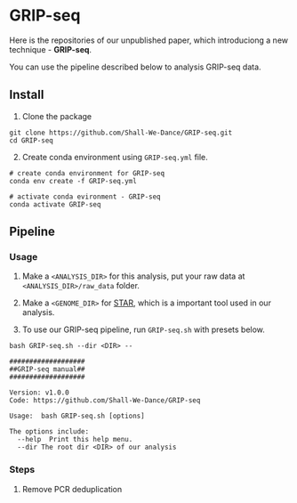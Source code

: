 # GRIP-seq

Here is the repositories of our unpublished paper, which introduciong a new technique - **GRIP-seq**.

You can use the pipeline described below to analysis GRIP-seq data.

## Install

1. Clone the package
```
git clone https://github.com/Shall-We-Dance/GRIP-seq.git
cd GRIP-seq
```

2. Create conda environment using `GRIP-seq.yml` file.
```
# create conda environment for GRIP-seq
conda env create -f GRIP-seq.yml

# activate conda evironment - GRIP-seq
conda activate GRIP-seq
```
## Pipeline

### Usage

1. Make a `<ANALYSIS_DIR>` for this analysis, put your raw data at `<ANALYSIS_DIR>/raw_data` folder. 

2. Make a `<GENOME_DIR>` for [STAR](https://github.com/alexdobin/STAR), which is a important tool used in our analysis. 

3. To use our GRIP-seq pipeline, run `GRIP-seq.sh` with presets below.

```
bash GRIP-seq.sh --dir <DIR> --
```

```
###################
##GRIP-seq manual##
###################

Version: v1.0.0
Code: https://github.com/Shall-We-Dance/GRIP-seq

Usage:  bash GRIP-seq.sh [options]

The options include:
  --help  Print this help menu.
  --dir The root dir <DIR> of our analysis
```

### Steps

1. Remove PCR deduplication

```

```
